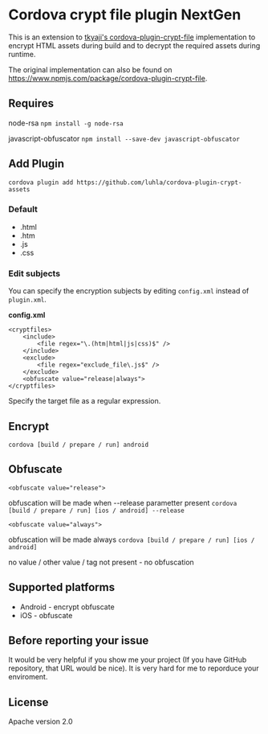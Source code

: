 # Cordova crypt file plugin NextGen
This is an extension to [tkyaji's cordova-plugin-crypt-file](https://github.com/tkyaji/cordova-plugin-crypt-file) implementation to encrypt HTML assets during build and to decrypt the required assets during runtime.

The original implementation can also be found on https://www.npmjs.com/package/cordova-plugin-crypt-file.

## Requires 
node-rsa
`npm install -g node-rsa`

javascript-obfuscator
`npm install --save-dev javascript-obfuscator`

## Add Plugin
`cordova plugin add https://github.com/luhla/cordova-plugin-crypt-assets`

### Default

* .html
* .htm
* .js
* .css

### Edit subjects

You can specify the encryption subjects by editing `config.xml` instead of `plugin.xml`.

**config.xml**

```
<cryptfiles>
    <include>
        <file regex="\.(htm|html|js|css)$" />
    </include>
    <exclude>
        <file regex="exclude_file\.js$" />
    </exclude>
    <obfuscate value="release|always">
</cryptfiles>
```

Specify the target file as a regular expression.

## Encrypt
`cordova [build / prepare / run] android`

## Obfuscate
```
<obfuscate value="release">
```
obfuscation will be made when --release parametter present
`cordova [build / prepare / run] [ios / android] --release`

```
<obfuscate value="always">
```
obfuscation will be made always
`cordova [build / prepare / run] [ios / android]`

no value / other value / tag not present - no obfuscation

## Supported platforms
* Android - encrypt obfuscate
* iOS - obfuscate

## Before reporting your issue
It would be very helpful if you show me your project (If you have GitHub repository, that URL would be nice).
It is very hard for me to reporduce your enviroment.

## License
Apache version 2.0

